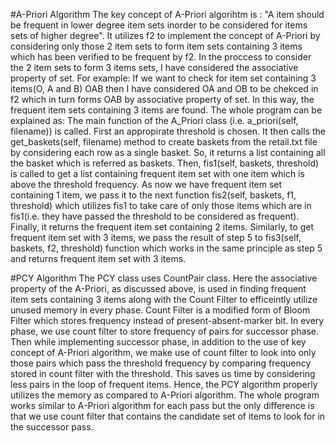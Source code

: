 #A-Priori Algorithm
The key concept of A-Priori algorihtm is : "A item should be frequent in lower degree item sets inorder to be considered for items sets of higher degree". It utilizes f2 to implement the concept of A-Priori by considering only those 2 item sets to form item sets containing 3 items which has been verified to be frequent by f2. In the proccess to consider the 2 item sets to form 3 items sets, I have considered the associative property of set. For example: If we want to check for item set containing 3 items(O, A and B) OAB then I have considered OA and OB to be chekced in f2 which in turn forms OAB by associative property of set. In this way, the frequent item sets containing 3 items are found. The whole program can be explained as:
The main function of the A_Priori class (i.e. a_priori(self, filename)) is called.
First an appropirate threshold is chosen.
It then calls the get_baskets(self, filename) method to create baskets from the retail.txt file by considering each row as a single basket. So, it returns a list containing all the basket which is referred as baskets.
Then, fis1(self, baskets, threshold) is called to get a list containing frequent item set with one item which is above the threshold frequency.
As now we have frequent item set containing 1 item, we pass it to the next function fis2(self, baskets, f1, threshold) which utilizes fis1 to take care of only those items which are in fis1(i.e. they have passed the threshold to be considered as frequent). Finally, it returns the frequent item set containing 2 items.
Similarly, to get frequent item set with 3 items, we pass the result of step 5 to fis3(self, baskets, f2, threshold) function which works in the same principle as step 5 and returns frequent item set with 3 items.

#PCY Algorithm
The PCY class uses CountPair class. Here the associative property of the A-Priori, as discussed above, is used in finding frequent item sets containing 3 items along with the Count Filter to efficeintly utilize unused memory in every phase. Count Filter is a modified form of Bloom Filter which stores frequency instead of present-absent-marker bit. In every phase, we use count filter to store frequency of pairs for successor phase. Then while implementing successor phase, in addition to the use of key concept of A-Priori algorithm, we make use of count filter to look into only those pairs which pass the threshold frequency by comparing frequency stored in count filter with the threshold. This saves us time by considering less pairs in the loop of frequent items. Hence, the PCY algorithm properly utilizes the memory as compared to A-Priori algorithm. The whole program works similar to A-Priori algorithm for each pass but the only difference is that we use count filter that contains the candidate set of items to look for in the successor pass.
